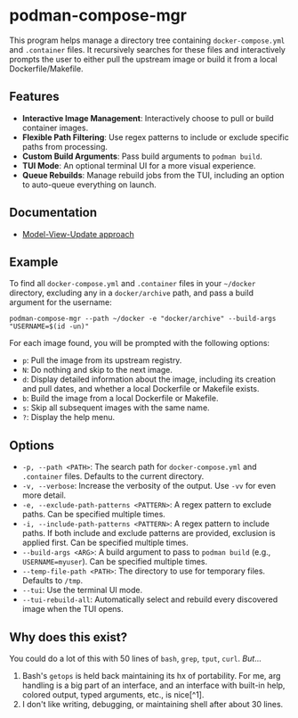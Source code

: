 # podman-compose-mgr

This program helps manage a directory tree containing `docker-compose.yml` and `.container` files. It recursively searches for these files and interactively prompts the user to either pull the upstream image or build it from a local Dockerfile/Makefile.

## Features

-   **Interactive Image Management**: Interactively choose to pull or build container images.
-   **Flexible Path Filtering**: Use regex patterns to include or exclude specific paths from processing.
-   **Custom Build Arguments**: Pass build arguments to `podman build`.
-   **TUI Mode**: An optional terminal UI for a more visual experience.
-   **Queue Rebuilds**: Manage rebuild jobs from the TUI, including an option to auto-queue everything on launch.

## Documentation

-   [Model-View-Update approach](docs/MVU.md)

## Example

To find all `docker-compose.yml` and `.container` files in your `~/docker` directory, excluding any in a `docker/archive` path, and pass a build argument for the username:

```shell
podman-compose-mgr --path ~/docker -e "docker/archive" --build-args "USERNAME=$(id -un)"
```

For each image found, you will be prompted with the following options:

-   `p`: Pull the image from its upstream registry.
-   `N`: Do nothing and skip to the next image.
-   `d`: Display detailed information about the image, including its creation and pull dates, and whether a local Dockerfile or Makefile exists.
-   `b`: Build the image from a local Dockerfile or Makefile.
-   `s`: Skip all subsequent images with the same name.
-   `?`: Display the help menu.

## Options

-   `-p, --path <PATH>`: The search path for `docker-compose.yml` and `.container` files. Defaults to the current directory.
-   `-v, --verbose`: Increase the verbosity of the output. Use `-vv` for even more detail.
-   `-e, --exclude-path-patterns <PATTERN>`: A regex pattern to exclude paths. Can be specified multiple times.
-   `-i, --include-path-patterns <PATTERN>`: A regex pattern to include paths. If both include and exclude patterns are provided, exclusion is applied first. Can be specified multiple times.
-   `--build-args <ARG>`: A build argument to pass to `podman build` (e.g., `USERNAME=myuser`). Can be specified multiple times.
-   `--temp-file-path <PATH>`: The directory to use for temporary files. Defaults to `/tmp`.
-   `--tui`: Use the terminal UI mode.
-   `--tui-rebuild-all`: Automatically select and rebuild every discovered image when the TUI opens.

## Why does this exist?

You could do a lot of this with 50 lines of `bash`, `grep`, `tput`, `curl`. *But*...

1. Bash's `getops` is held back maintaining its hx of portability. For me, arg handling is a big part of an interface, and an interface with built-in help, colored output, typed arguments, etc., is nice[^1].
2. I don't like writing, debugging, or maintaining shell after about 30 lines.
